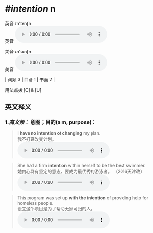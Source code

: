 # ***\#intention*** n
英音 ɪn'tenʃn  
英音
<audio src="./media/intention-B.aac" controls="controls"></audio>

美音 ɪn'tenʃn  
美音
<audio src="./media/intention.aac" controls="controls"></audio>



| 词频 3 | 口语 1 | 书面 2 |  

用法点拨  [C] & [U]

英文释义
---
### 1.*高义频：* **意图；目的(aim, purpose)：**  

 > I **have no intention of changing** my plan.   
 > 我不打算改变计划。    
<audio src="./media/intention-1.aac" controls="controls"></audio>

 > She had a firm **intention** within herself to be the best swimmer.  
 > 她内心具有坚定的意志，要成为最优秀的游泳者。  （2016天津改）  
<audio src="./media/intention50.aac" controls="controls"></audio>

 > This program was set up **with the intention** of providing help for homeless people.  
 > 设立这个项目是为了帮助无家可归的人。    
<audio src="./media/intention-517_AAC.aac" controls="controls"></audio>


